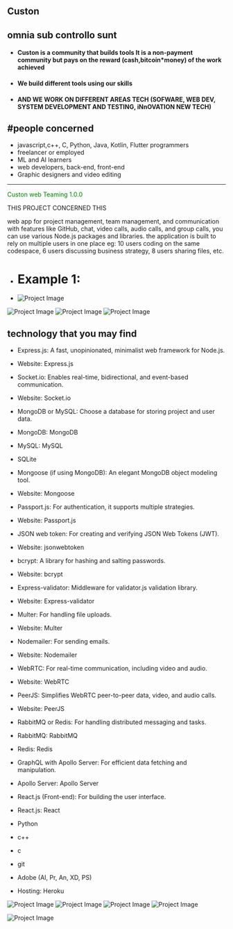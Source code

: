 ## Custon
omnia sub controllo sunt
-----------------------------------------------------------------------------------------------------------------
* #### Custon is a community that builds tools It is a non-payment community but pays on the reward (cash,bitcoin*money) of the work achieved
* #### We build different tools using our skills         
* #### AND WE WORK ON DIFFERENT AREAS TECH  (SOFWARE, WEB DEV, SYSTEM DEVELOPMENT AND TESTING, iNnOVATION NEW TECH)

#people concerned
-------------------------------------
* javascript,c++, C, Python, Java, Kotlin, Flutter programmers
* freelancer or employed 
* ML and AI learners 
* web developers, back-end, front-end
* Graphic designers and video editing
------------------------------------------------------------------------------------------------------------------
<span style="color: green; font-weigth: bold">Custon web Teaming 1.0.0 </span>

THIS PROJECT CONCERNED THIS 

web app for project management, team management, and communication with features like GitHub, chat, video calls, audio calls, and group calls, you can use various Node.js packages and libraries.
the application is built to rely on multiple users in one place eg: 10 users coding on the same codespace, 6 users discussing business strategy, 8 users sharing files, etc.

* # Example 1:
* ![Project Image](images/image8.png)

![Project Image](images/image1.png)
![Project Image](images/image2.png)
![Project Image](images/image3.png)



technology that you may find
------------------------------

* Express.js: A fast, unopinionated, minimalist web framework for Node.js.

* Website: Express.js
* Socket.io: Enables real-time, bidirectional, and event-based communication.

* Website: Socket.io
* MongoDB or MySQL: Choose a database for storing project and user data.

* MongoDB: MongoDB
* MySQL: MySQL
* SQLite
* Mongoose (if using MongoDB): An elegant MongoDB object modeling tool.

* Website: Mongoose
* Passport.js: For authentication, it supports multiple strategies.

* Website: Passport.js
* JSON web token: For creating and verifying JSON Web Tokens (JWT).

* Website: jsonwebtoken
* bcrypt: A library for hashing and salting passwords.

* Website: bcrypt
* Express-validator: Middleware for validator.js validation library.

* Website: Express-validator
* Multer: For handling file uploads.

* Website: Multer
* Nodemailer: For sending emails.

* Website: Nodemailer
* WebRTC: For real-time communication, including video and audio.

* Website: WebRTC
* PeerJS: Simplifies WebRTC peer-to-peer data, video, and audio calls.

* Website: PeerJS
* RabbitMQ or Redis: For handling distributed messaging and tasks.

* RabbitMQ: RabbitMQ
* Redis: Redis
* GraphQL with Apollo Server: For efficient data fetching and manipulation.

* Apollo Server: Apollo Server
* React.js (Front-end): For building the user interface.

* React.js: React

* Python 
* c++
* c
* git
* Adobe (AI, Pr, An, XD, PS)

* Hosting: Heroku

![Project Image](images/image4.png)
![Project Image](images/image5.png)
![Project Image](images/image6.png)
![Project Image](images/image7.png)

![Project Image](images/image8.png)
